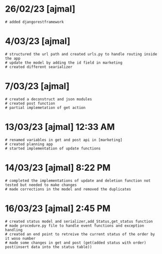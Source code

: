 # 26/02/23 [ajmal]
    # added djangorestframework


# 4/03/23 [ajmal]
    # structured the url path and created urls.py to handle routing inside the app
    # update the model by adding the id field in marketing
    # created different searializer
    

# 7/03/23 [ajmal]
    # created a deconstruct and json modules
    # created post function 
    # partial implemetation of get action

# 13/03/23 [ajmal] 12:33 AM
    # renamed variables in get and post api in [marketing]
    # created planning app
    # started implementation of update functions

# 14/03/23 [ajmal] 8:22 PM
    # completed the implementations of update and deletion function not tested but needed to make changes
    # made corrections in the model and removed the duplicates
# 16/03/23 [ajmal] 2:45 PM
    # created status model and serializer,add_Status,get_status function
    # made procedure.py file to handle event functions and exception handling
    # created an end point to retreive the current status of the order by it woso number
    # made some changes in get and post (get(added status with order) post(insert data into the status table))